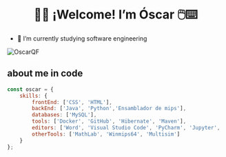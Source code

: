 <h1 align="center">👋😊 ¡Welcome! I’m Óscar 🖱️⌨️</h1>

- 🌱 I’m currently studying software engineering

<!---
OscarQF/OscarQF is a ✨ special ✨ repository because its `README.md` (this file) appears on your GitHub profile.
You can click the Preview link to take a look at your changes.
--->
<p align="left"> <img src ="https://komarev.com/ghpvc/?username=OscarQF&label=Profile%20views&color=0e75b6&style=flat" alt="OscarQF" /> </p>

## about me in code
```js
const oscar = {
    skills: {
        frontEnd: ['CSS', 'HTML'],
        backEnd: ['Java', 'Python','Ensamblador de mips'],
        databases: ['MySQL'],
        tools: ['Docker', 'GitHub', 'Hibernate', 'Maven'],
        editors: ['Word', 'Visual Studio Code', 'PyCharm', 'Jupyter', 'IntelliJ'],
        otherTools: ['MathLab', 'Winmips64', 'Multisim']
    }
};

   
